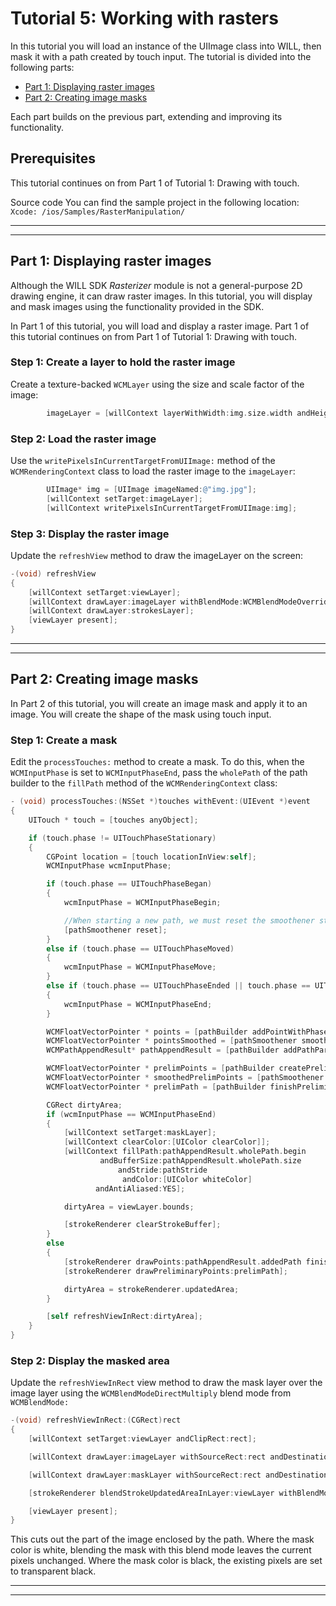 # Tutorial 5: Working with rasters

In this tutorial you will load an instance of the UIImage class into WILL, then mask it with a path created by touch input. The tutorial is divided into the following parts:

* [Part 1: Displaying raster images](#part-1-displaying-raster-images)
* [Part 2: Creating image masks](#part-2-creating-image-masks)

Each part builds on the previous part, extending and improving its functionality.

## Prerequisites
This tutorial continues on from Part 1 of Tutorial 1: Drawing with touch.

Source code
You can find the sample project in the following location:
```Xcode: /ios/Samples/RasterManipulation/```

---
---
## Part 1: Displaying raster images

Although the WILL SDK *Rasterizer* module is not a general-purpose 2D drawing engine, it can draw raster images. 
In this tutorial, you will display and mask images using the functionality provided in the SDK.

In Part 1 of this tutorial, you will load and display a raster image. Part 1 of this tutorial continues on from Part 1 of Tutorial 1: Drawing with touch.

### Step 1: Create a layer to hold the raster image

Create a texture-backed ```WCMLayer``` using the size and scale factor of the image:

```objective-c
        imageLayer = [willContext layerWithWidth:img.size.width andHeight:img.size.height andScaleFactor:img.scale andUseTextureStorage:YES];
```
        
### Step 2: Load the raster image

Use the ```writePixelsInCurrentTargetFromUIImage:``` method of the ```WCMRenderingContext``` class to load the raster image to the ```imageLayer```:

```objective-c
        UIImage* img = [UIImage imageNamed:@"img.jpg"];
        [willContext setTarget:imageLayer];
        [willContext writePixelsInCurrentTargetFromUIImage:img];
```

### Step 3: Display the raster image

Update the ```refreshView``` method to draw the imageLayer on the screen:

```objective-c
-(void) refreshView
{
    [willContext setTarget:viewLayer];
    [willContext drawLayer:imageLayer withBlendMode:WCMBlendModeOverride];
    [willContext drawLayer:strokesLayer];
    [viewLayer present];
}
```

---
---
## Part 2: Creating image masks

In Part 2 of this tutorial, you will create an image mask and apply it to an image. You will create the shape of the mask using touch input.

### Step 1: Create a mask

Edit the ```processTouches:``` method to create a mask. 
To do this, when the ```WCMInputPhase``` is set to ```WCMInputPhaseEnd```, pass the ```wholePath``` of the path builder to the ```fillPath``` method of the ```WCMRenderingContext``` class:

```objective-c
- (void) processTouches:(NSSet *)touches withEvent:(UIEvent *)event
{
    UITouch * touch = [touches anyObject];

    if (touch.phase != UITouchPhaseStationary)
    {
        CGPoint location = [touch locationInView:self];
        WCMInputPhase wcmInputPhase;

        if (touch.phase == UITouchPhaseBegan)
        {
            wcmInputPhase = WCMInputPhaseBegin;

            //When starting a new path, we must reset the smoothener state.
            [pathSmoothener reset];
        }
        else if (touch.phase == UITouchPhaseMoved)
        {
            wcmInputPhase = WCMInputPhaseMove;
        }
        else if (touch.phase == UITouchPhaseEnded || touch.phase == UITouchPhaseCancelled)
        {
            wcmInputPhase = WCMInputPhaseEnd;
        }

        WCMFloatVectorPointer * points = [pathBuilder addPointWithPhase:wcmInputPhase andX:location.x andY:location.y andTimestamp:touch.timestamp];
        WCMFloatVectorPointer * pointsSmoothed = [pathSmoothener smoothValues:points reachFinalValues:wcmInputPhase == WCMInputPhaseEnd];
        WCMPathAppendResult* pathAppendResult = [pathBuilder addPathPart:pointsSmoothed];

        WCMFloatVectorPointer * prelimPoints = [pathBuilder createPreliminaryPath];
        WCMFloatVectorPointer * smoothedPrelimPoints = [pathSmoothener smoothValues:prelimPoints reachFinalValues:YES];
        WCMFloatVectorPointer * prelimPath = [pathBuilder finishPreliminaryPath:smoothedPrelimPoints];

        CGRect dirtyArea;
        if (wcmInputPhase == WCMInputPhaseEnd)
        {
            [willContext setTarget:maskLayer];
            [willContext clearColor:[UIColor clearColor]];
            [willContext fillPath:pathAppendResult.wholePath.begin
                    andBufferSize:pathAppendResult.wholePath.size
                        andStride:pathStride
                         andColor:[UIColor whiteColor]
                   andAntiAliased:YES];

            dirtyArea = viewLayer.bounds;

            [strokeRenderer clearStrokeBuffer];
        }
        else
        {
            [strokeRenderer drawPoints:pathAppendResult.addedPath finishStroke:NO];
            [strokeRenderer drawPreliminaryPoints:prelimPath];

            dirtyArea = strokeRenderer.updatedArea;
        }

        [self refreshViewInRect:dirtyArea];
    }
}
```

### Step 2: Display the masked area

Update the ```refreshViewInRect``` view method to draw the mask layer over the image layer using the ```WCMBlendModeDirectMultiply``` blend mode from ```WCMBlendMode:```

```objective-c
-(void) refreshViewInRect:(CGRect)rect
{
    [willContext setTarget:viewLayer andClipRect:rect];

    [willContext drawLayer:imageLayer withSourceRect:rect andDestinationRect:rect andBlendMode:WCMBlendModeOverride];

    [willContext drawLayer:maskLayer withSourceRect:rect andDestinationRect:rect andBlendMode:WCMBlendModeDirectMultiply];

    [strokeRenderer blendStrokeUpdatedAreaInLayer:viewLayer withBlendMode:WCMBlendModeNormal];

    [viewLayer present];
}
```

This cuts out the part of the image enclosed by the path. 
Where the mask color is white, blending the mask with this blend mode leaves the current pixels unchanged. 
Where the mask color is black, the existing pixels are set to transparent black.

---
---

